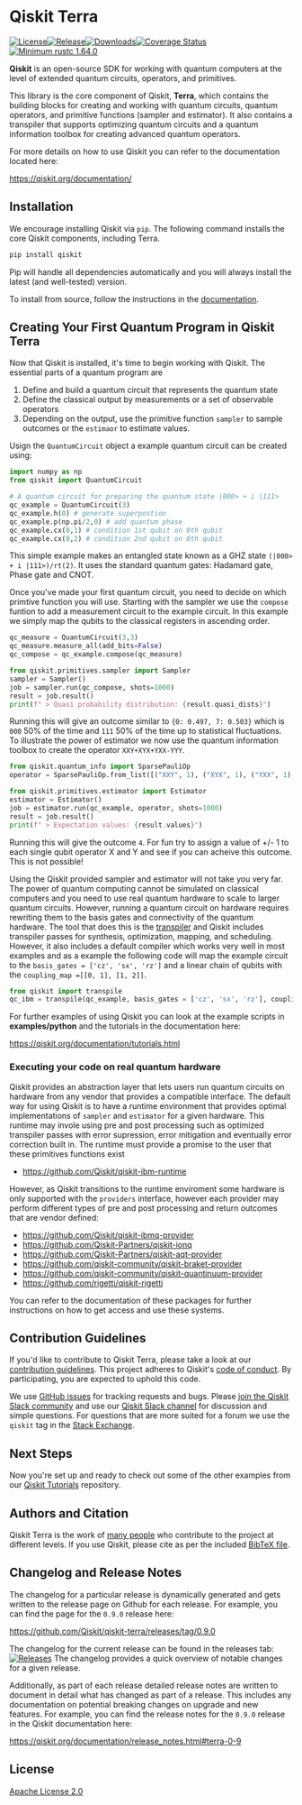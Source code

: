 # Qiskit Terra
[![License](https://img.shields.io/github/license/Qiskit/qiskit-terra.svg?style=popout-square)](https://opensource.org/licenses/Apache-2.0)<!--- long-description-skip-begin -->[![Release](https://img.shields.io/github/release/Qiskit/qiskit-terra.svg?style=popout-square)](https://github.com/Qiskit/qiskit-terra/releases)[![Downloads](https://img.shields.io/pypi/dm/qiskit-terra.svg?style=popout-square)](https://pypi.org/project/qiskit-terra/)[![Coverage Status](https://coveralls.io/repos/github/Qiskit/qiskit-terra/badge.svg?branch=main)](https://coveralls.io/github/Qiskit/qiskit-terra?branch=main)[![Minimum rustc 1.64.0](https://img.shields.io/badge/rustc-1.64.0+-blue.svg)](https://rust-lang.github.io/rfcs/2495-min-rust-version.html)<!--- long-description-skip-end -->

**Qiskit**  is an open-source SDK for working with quantum computers at the level of extended quantum circuits, operators, and primitives.

This library is the core component of Qiskit, **Terra**, which contains the building blocks for creating
and working with quantum circuits, quantum operators, and primitive functions (sampler and estimator).
It also contains a transpiler that supports optimizing quantum circuits and a quantum information toolbox for creating advanced quantum operators. 

For more details on how to use Qiskit you can refer to the documentation located here:

https://qiskit.org/documentation/


## Installation

We encourage installing Qiskit via ``pip``. The following command installs the core Qiskit components, including Terra.

```bash
pip install qiskit
```

Pip will handle all dependencies automatically and you will always install the latest (and well-tested) version.

To install from source, follow the instructions in the [documentation](https://qiskit.org/documentation/contributing_to_qiskit.html#install-install-from-source-label).

## Creating Your First Quantum Program in Qiskit Terra

Now that Qiskit is installed, it's time to begin working with Qiskit. The essential parts of a quantum program are 
1. Define and build a quantum circuit that represents the quantum state
2. Define the classical output by measurements or a set of observable operators
3. Depending on the output, use the primitive function `sampler` to sample outcomes or the `estimaor` to estimate values.

Usign the `QuantumCircuit` object a example quantum circuit can be created using:

```python
import numpy as np
from qiskit import QuantumCircuit

# A quantum circuit for preparing the quantum state |000> + i |111>
qc_example = QuantumCircuit(3)
qc_example.h(0) # generate superpostion
qc_example.p(np.pi/2,0) # add quantum phase
qc_example.cx(0,1) # condition 1st qubit on 0th qubit
qc_example.cx(0,2) # condition 2nd qubit on 0th qubit
```

This simple example makes an entangled state known as a GHZ state `(|000> + i |111>)/rt(2)`. It uses the standard quantum 
gates: Hadamard gate, Phase gate and CNOT. 

Once you've made your first quantum circuit, you need to decide on which primtive function you will use. Starting with the sampler 
we use the `compose` funtion to add a measurement circuit to the example circuit. In this example we simply map the qubits to
the classical registers in ascending order. 

```python
qc_measure = QuantumCircuit(3,3)
qc_measure.measure_all(add_bits=False)
qc_compose = qc_example.compose(qc_measure)

from qiskit.primitives.sampler import Sampler
sampler = Sampler()
job = sampler.run(qc_compose, shots=1000)
result = job.result()
print(f" > Quasi probability distribution: {result.quasi_dists}")
```
Running this will give an outcome similar to `{0: 0.497, 7: 0.503}` which is `000` 50% of the time and `111` 50% of the time up to statistical fluctuations.  
To illustrate the power of estimator we now use the quantum information toolbox to create the operator `XXY+XYX+YXX-YYY`.

```python
from qiskit.quantum_info import SparsePauliOp
operator = SparsePauliOp.from_list([("XXY", 1), ("XYX", 1), ("YXX", 1), ("YYY", -1)])

from qiskit.primitives.estimator import Estimator
estimator = Estimator()
job = estimator.run(qc_example, operator, shots=1000)
result = job.result()
print(f" > Expectation values: {result.values}")
```

Running this will give the outcome `4`. For fun try to assign a value of +/- 1 to each single qubit operator X and Y 
and see if you can acheive this outcome. This is not possible!

Using the Qiskit provided sampler and estimator will not take you very far. The power of quantum computing cannot be simulated 
on classical computers and you need to use real quantum hardware to scale to larger quantum circuits. However, running a quantum 
circuit on hardware requires rewriting them to the basis gates and connectivity of the quantum hardware.
The tool that does this is the [transpiler](https://qiskit.org/documentation/tutorials/circuits_advanced/04_transpiler_passes_and_passmanager.html) 
and Qiskit includes transpiler passes for synthesis, optimization, mapping, and scheduling. However, it also includes a
default compiler which works very well in most examples and as a example the following code will map the example circuit to the `basis_gates = ['cz', 'sx', 'rz']` and a linear chain of qubits with the `coupling_map =[[0, 1], [1, 2]]`.

```python
from qiskit import transpile
qc_ibm = transpile(qc_example, basis_gates = ['cz', 'sx', 'rz'], coupling_map =[[0, 1], [1, 2]] , optimization_level=3)
```

For further examples of using Qiskit you can look at the example scripts in **examples/python** and the tutorials 
in the documentation here:

https://qiskit.org/documentation/tutorials.html


### Executing your code on real quantum hardware

Qiskit provides an abstraction layer that lets users run quantum circuits on hardware from any vendor that provides a compatible interface. 
The default way for using Qiskit is to have a runtime environment that provides optimal implementations of `sampler` and `estimator` for a given hardware. This runtime may invole using pre and post processing such as optimized transpiler passes with error supression, error mitigation and eventually error correction built in. The runtime must provide a promise to the user that these primitives functions exist

* https://github.com/Qiskit/qiskit-ibm-runtime

However, as Qiskit transitions to the runtime enviroment some hardware is only supported with the ``providers`` interface, however each provider may perform different types of pre and post processing and return outcomes that are vendor defined:

* https://github.com/Qiskit/qiskit-ibmq-provider
* https://github.com/Qiskit-Partners/qiskit-ionq
* https://github.com/Qiskit-Partners/qiskit-aqt-provider
* https://github.com/qiskit-community/qiskit-braket-provider
* https://github.com/qiskit-community/qiskit-quantinuum-provider
* https://github.com/rigetti/qiskit-rigetti

<!-- This is not an exhasutive list, and if you maintain a provider package please feel free to open a PR to add new providers -->

You can refer to the documentation of these packages for further instructions
on how to get access and use these systems.

## Contribution Guidelines

If you'd like to contribute to Qiskit Terra, please take a look at our
[contribution guidelines](CONTRIBUTING.md). This project adheres to Qiskit's [code of conduct](CODE_OF_CONDUCT.md). By participating, you are expected to uphold this code.

We use [GitHub issues](https://github.com/Qiskit/qiskit-terra/issues) for tracking requests and bugs. Please
[join the Qiskit Slack community](https://qisk.it/join-slack)
and use our [Qiskit Slack channel](https://qiskit.slack.com) for discussion and simple questions.
For questions that are more suited for a forum we use the `qiskit` tag in the [Stack Exchange](https://quantumcomputing.stackexchange.com/questions/tagged/qiskit).

## Next Steps

Now you're set up and ready to check out some of the other examples from our
[Qiskit Tutorials](https://github.com/Qiskit/qiskit-tutorials) repository.

## Authors and Citation

Qiskit Terra is the work of [many people](https://github.com/Qiskit/qiskit-terra/graphs/contributors) who contribute
to the project at different levels. If you use Qiskit, please cite as per the included [BibTeX file](CITATION.bib).

## Changelog and Release Notes

The changelog for a particular release is dynamically generated and gets
written to the release page on Github for each release. For example, you can
find the page for the `0.9.0` release here:

https://github.com/Qiskit/qiskit-terra/releases/tag/0.9.0

The changelog for the current release can be found in the releases tab:
[![Releases](https://img.shields.io/github/release/Qiskit/qiskit-terra.svg?style=popout-square)](https://github.com/Qiskit/qiskit-terra/releases)
The changelog provides a quick overview of notable changes for a given
release.

Additionally, as part of each release detailed release notes are written to
document in detail what has changed as part of a release. This includes any
documentation on potential breaking changes on upgrade and new features.
For example, you can find the release notes for the `0.9.0` release in the
Qiskit documentation here:

https://qiskit.org/documentation/release_notes.html#terra-0-9

## License

[Apache License 2.0](LICENSE.txt)
